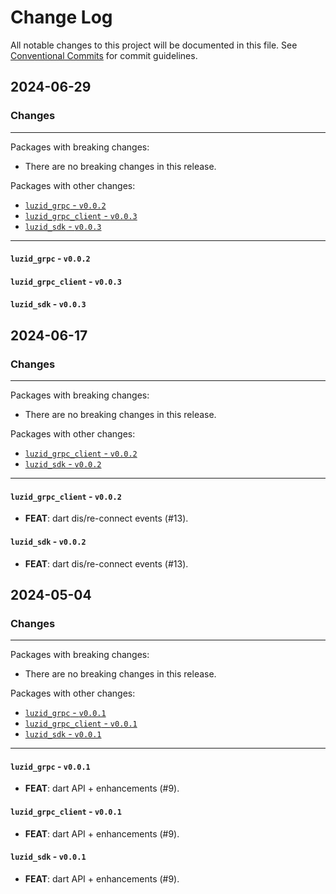 # Change Log

All notable changes to this project will be documented in this file.
See [Conventional Commits](https://conventionalcommits.org) for commit guidelines.

## 2024-06-29

### Changes

---

Packages with breaking changes:

 - There are no breaking changes in this release.

Packages with other changes:

 - [`luzid_grpc` - `v0.0.2`](#luzid_grpc---v002)
 - [`luzid_grpc_client` - `v0.0.3`](#luzid_grpc_client---v003)
 - [`luzid_sdk` - `v0.0.3`](#luzid_sdk---v003)

---

#### `luzid_grpc` - `v0.0.2`

#### `luzid_grpc_client` - `v0.0.3`

#### `luzid_sdk` - `v0.0.3`


## 2024-06-17

### Changes

---

Packages with breaking changes:

 - There are no breaking changes in this release.

Packages with other changes:

 - [`luzid_grpc_client` - `v0.0.2`](#luzid_grpc_client---v002)
 - [`luzid_sdk` - `v0.0.2`](#luzid_sdk---v002)

---

#### `luzid_grpc_client` - `v0.0.2`

 - **FEAT**: dart dis/re-connect events (#13).

#### `luzid_sdk` - `v0.0.2`

 - **FEAT**: dart dis/re-connect events (#13).


## 2024-05-04

### Changes

---

Packages with breaking changes:

 - There are no breaking changes in this release.

Packages with other changes:

 - [`luzid_grpc` - `v0.0.1`](#luzid_grpc---v001)
 - [`luzid_grpc_client` - `v0.0.1`](#luzid_grpc_client---v001)
 - [`luzid_sdk` - `v0.0.1`](#luzid_sdk---v001)

---

#### `luzid_grpc` - `v0.0.1`

 - **FEAT**: dart API + enhancements (#9).

#### `luzid_grpc_client` - `v0.0.1`

 - **FEAT**: dart API + enhancements (#9).

#### `luzid_sdk` - `v0.0.1`

 - **FEAT**: dart API + enhancements (#9).

